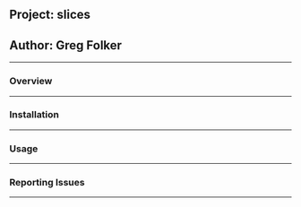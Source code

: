## Project: slices
## Author: Greg Folker


-----------------
### Overview

<Brief Project Description>

-----------------
### Installation
-----------------

<Installation Instructions>

### Usage
-----------------

<Brief Usage Overview>

### Reporting Issues
-----------------

<Instructions on how to submit bug reports>


